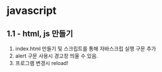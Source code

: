 # javascript

## 1.1 - html, js 만들기
1) index.html 만들기 및 스크립트를 통해 자바스크립 실행 구문 추가<script src="lecture01.js"></script>
2) alert 구문 사용시 경고창 띄울 수 있음.
3) 프로그램 변경시 reload!
